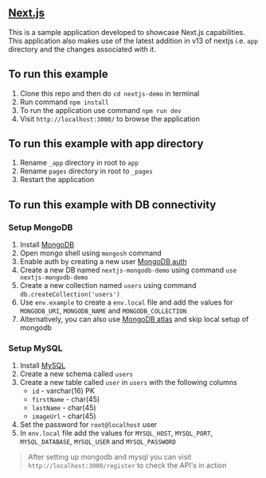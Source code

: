 ## [Next.js](https://nextjs.org/learn)

This is a sample application developed to showcase Next.js capabilities. This application also makes use of the latest addition in v13 of nextjs i.e. `app` directory and the changes associated with it.

## To run this example

1. Clone this repo and then do `cd nextjs-demo` in terminal
2. Run command `npm install`
3. To run the application use command `npm run dev`
4. Visit `http://localhost:3000/` to browse the application

## To run this example with app directory

1. Rename `_app` directory in root to `app`
2. Rename `pages` directory in root to `_pages`
3. Restart the application

## To run this example with DB connectivity

### Setup MongoDB

1. Install [MongoDB](https://www.mongodb.com/docs/manual/installation/)
2. Open mongo shell using `mongosh` command
3. Enable auth by creating a new user [MongoDB auth](https://www.mongodb.com/docs/manual/tutorial/configure-scram-client-authentication/)
4. Create a new DB named `nextjs-mongodb-demo` using command `use nextjs-mongodb-demo`
5. Create a new collection named `users` using command `db.createCollection('users')`
6. Use `env.example` to create a `env.local` file and add the values for `MONGODB_URI`, `MONGODB_NAME` and `MONGODB_COLLECTION`
7. Alternatively, you can also use [MongoDB atlas](https://www.mongodb.com/atlas/database) and skip local setup of mongodb

### Setup MySQL

1. Install [MySQL](https://dev.mysql.com/doc/refman/5.7/en/installing.html)
2. Create a new schema called `users`
3. Create a new table called `user` in `users` with the following columns
   - `id` - varchar(16) PK
   - `firstName` - char(45)
   - `lastName` - char(45)
   - `imageUrl` - char(45)
4. Set the password for `root@localhost` user
5. In `env.local` file add the values for `MYSQL_HOST`, `MYSQL_PORT`, `MYSQL_DATABASE`, `MYSQL_USER` and `MYSQL_PASSWORD`

> After setting up mongodb and mysql you can visit `http://localhost:3000/register` to check the API's in action

